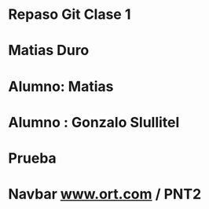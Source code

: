 # Repaso Git Clase 1

# Matias Duro

# Alumno: Matias

# Alumno : Gonzalo Slullitel

# Prueba

# Navbar www.ort.com / PNT2



